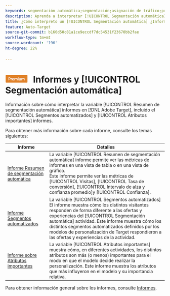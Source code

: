 ```yaml
---
keywords: segmentación automática;segmentación;asignación de tráfico;preguntas más frecuentes;preguntas frecuentes;faq;solución de problemas;resolución de problemas;informes;informes;informe de resumen de segmentación automática;informe de resumen;segmentos automatizados;atributos importantes
description: Aprenda a interpretar [!UICONTROL Segmentación automática] informes de actividad en [!DNL Target].
title: ¿Cómo interpreto un [!UICONTROL Segmentación automática] ¿Informar?
feature: Auto-Target
source-git-commit: b160d50c81a1ce9eccdf7dc54531f23670bb2fae
workflow-type: tm+mt
source-wordcount: '196'
ht-degree: 22%

---
```


# ![PREMIUM](/help/main/assets/premium.png) Informes y [!UICONTROL Segmentación automática]

Información sobre cómo interpretar la variable [!UICONTROL Resumen de segmentación automática] informes en [!DNL Adobe Target], incluido el [!UICONTROL Segmentos automatizados] y [!UICONTROL Atributos importantes] informes.

Para obtener más información sobre cada informe, consulte los temas siguientes:

| Informe | Detalles |
| --- | --- |
| [Informe Resumen de segmentación automática](/help/main/c-reports/personalization-reports/auto-target-summary-report.md) | La variable [!UICONTROL Resumen de segmentación automática] informe permite ver las métricas de informes en una vista de tabla o en una vista de gráfico.<br>Este informe permite ver las métricas de [!UICONTROL Visitas], [!UICONTROL Tasa de conversión], [!UICONTROL Intervalo de alza y confianza promedio]y [!UICONTROL Confianza]. |
| [Informe Segmentos automatizados](/help/main/c-reports/c-personalization-insights-reports/automated-segments-report.md) | La variable [!UICONTROL Segmentos automatizados] El informe muestra cómo los distintos visitantes responden de forma diferente a las ofertas y experiencias del [!UICONTROL Segmentación automática] actividad. Este informe muestra cómo los distintos segmentos automatizados definidos por los modelos de personalización de Target respondieron a las ofertas y experiencias de la actividad. |
| [Informe sobre Atributos importantes](/help/main/c-reports/c-personalization-insights-reports/important-attributes-report.md) | La variable [!UICONTROL Atributos importantes] muestra cómo, en diferentes actividades, los distintos atributos son más (o menos) importantes para el modo en que el modelo decide realizar la personalización. Este informe muestra los atributos que más influyeron en el modelo y su importancia relativa. |

Para obtener información general sobre los informes, consulte [Informes](/help/main/c-reports/reports.md).
